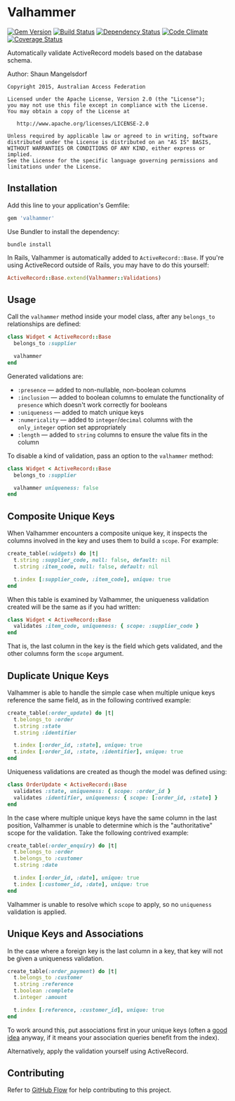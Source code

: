 # Valhammer

[![Gem Version][GV img]][Gem Version]
[![Build Status][BS img]][Build Status]
[![Dependency Status][DS img]][Dependency Status]
[![Code Climate][CC img]][Code Climate]
[![Coverage Status][CS img]][Code Climate]

[Gem Version]: https://rubygems.org/gems/valhammer
[Build Status]: https://codeship.com/projects/91215
[Dependency Status]: https://gemnasium.com/ausaccessfed/valhammer
[Code Climate]: https://codeclimate.com/github/ausaccessfed/valhammer

[GV img]: https://img.shields.io/gem/v/valhammer.svg
[BS img]: https://img.shields.io/codeship/eb0d3cd0-0cd1-0133-3c85-7aae0ba3591b/develop.svg
[DS img]: https://img.shields.io/gemnasium/ausaccessfed/valhammer/develop.svg
[CC img]: https://img.shields.io/codeclimate/github/ausaccessfed/valhammer.svg
[CS img]: https://img.shields.io/codeclimate/coverage/github/ausaccessfed/valhammer.svg

Automatically validate ActiveRecord models based on the database schema.

Author: Shaun Mangelsdorf

```
Copyright 2015, Australian Access Federation

Licensed under the Apache License, Version 2.0 (the "License");
you may not use this file except in compliance with the License.
You may obtain a copy of the License at

   http://www.apache.org/licenses/LICENSE-2.0

Unless required by applicable law or agreed to in writing, software
distributed under the License is distributed on an "AS IS" BASIS,
WITHOUT WARRANTIES OR CONDITIONS OF ANY KIND, either express or implied.
See the License for the specific language governing permissions and
limitations under the License.
```

## Installation

Add this line to your application's Gemfile:

```ruby
gem 'valhammer'
```

Use Bundler to install the dependency:

```
bundle install
```

In Rails, Valhammer is automatically added to `ActiveRecord::Base`. If you're
using ActiveRecord outside of Rails, you may have to do this yourself:

```ruby
ActiveRecord::Base.extend(Valhammer::Validations)
```

## Usage

Call the `valhammer` method inside your model class, after any `belongs_to`
relationships are defined:

```ruby
class Widget < ActiveRecord::Base
  belongs_to :supplier

  valhammer
end
```

Generated validations are:

* `:presence` &mdash; added to non-nullable, non-boolean columns
* `:inclusion` &mdash; added to boolean columns to emulate the functionality of
  `presence` which doesn't work correctly for booleans
* `:uniqueness` &mdash; added to match unique keys
* `:numericality` &mdash; added to `integer`/`decimal` columns with the
  `only_integer` option set appropriately
* `:length` &mdash; added to `string` columns to ensure the value fits in the
  column

To disable a kind of validation, pass an option to the `valhammer` method:

```ruby
class Widget < ActiveRecord::Base
  belongs_to :supplier

  valhammer uniqueness: false
end
```

## Composite Unique Keys

When Valhammer encounters a composite unique key, it inspects the columns
involved in the key and uses them to build a `scope`. For example:

```ruby
create_table(:widgets) do |t|
  t.string :supplier_code, null: false, default: nil
  t.string :item_code, null: false, default: nil

  t.index [:supplier_code, :item_code], unique: true
end
```

When this table is examined by Valhammer, the uniqueness validation created will
be the same as if you had written:

```ruby
class Widget < ActiveRecord::Base
  validates :item_code, uniqueness: { scope: :supplier_code }
end
```

That is, the last column in the key is the field which gets validated, and the
other columns form the `scope` argument.

## Duplicate Unique Keys

Valhammer is able to handle the simple case when multiple unique keys reference
the same field, as in the following contrived example:

```ruby
create_table(:order_update) do |t|
  t.belongs_to :order
  t.string :state
  t.string :identifier

  t.index [:order_id, :state], unique: true
  t.index [:order_id, :state, :identifier], unique: true
end
```

Uniqueness validations are created as though the model was defined using:

```ruby
class OrderUpdate < ActiveRecord::Base
  validates :state, uniqueness: { scope: :order_id }
  validates :identifier, uniqueness: { scope: [:order_id, :state] }
end
```

In the case where multiple unique keys have the same column in the last
position, Valhammer is unable to determine which is the "authoritative" scope
for the validation. Take the following contrived example:

```ruby
create_table(:order_enquiry) do |t|
  t.belongs_to :order
  t.belongs_to :customer
  t.string :date

  t.index [:order_id, :date], unique: true
  t.index [:customer_id, :date], unique: true
end
```

Valhammer is unable to resolve which `scope` to apply, so no `uniqueness`
validation is applied.

## Unique Keys and Associations

In the case where a foreign key is the last column in a key, that key will not
be given a uniqueness validation.

```ruby
create_table(:order_payment) do |t|
  t.belongs_to :customer
  t.string :reference
  t.boolean :complete
  t.integer :amount

  t.index [:reference, :customer_id], unique: true
end
```

To work around this, put associations first in your unique keys (often a
[good idea](http://dev.mysql.com/doc/refman/5.6/en/multiple-column-indexes.html)
anyway, if it means your association queries benefit from the index).

Alternatively, apply the validation yourself using ActiveRecord.

## Contributing

Refer to [GitHub Flow](https://guides.github.com/introduction/flow/) for
help contributing to this project.
